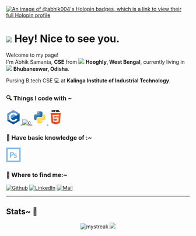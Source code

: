 [![An image of @abhik004's Holopin badges, which is a link to view their full Holopin profile](https://holopin.me/abhik004)](https://holopin.io/@abhik004)
<h1><img src="https://emojis.slackmojis.com/emojis/images/1531849430/4246/blob-sunglasses.gif?1531849430" width="30"/> Hey! Nice to see you.</h1>


<p>Welcome to my page! </br> I'm Abhik Samanta, <b>CSE</b> from <img src="https://cdn-icons-png.flaticon.com/512/3909/3909444.png" width="13"/> <b>Hooghly, West Bengal</b>, currently living in <img src="https://cdn-icons-png.flaticon.com/512/3909/3909444.png" width="13"/> <b>Bhubaneswar, Odisha</b>.</p>
<p>Pursing B.tech CSE 💻 at <b>Kalinga Institute of Industrial Technology</b>. </p>

<h3>🔍 Things I code with ~</h3>

<p align="left"> <a href="https://www.cprogramming.com/" target="_blank" rel="noreferrer"> <img src="https://raw.githubusercontent.com/devicons/devicon/master/icons/c/c-original.svg" alt="c" width="40" height="40"/> </a> <a href="https://www.cprogramming.com/" target="_blank" rel="noreferrer"> <img src="https://raw.githubusercontent.com/jmnote/z-icons/master/svg/cpp.svg" alt="c" width="40" height="40"/> </a> <a href="https://www.python.org" target="_blank" rel="noreferrer"> <img src="https://raw.githubusercontent.com/devicons/devicon/master/icons/python/python-original.svg" alt="python" width="40" height="40"/> </a>  <a href="https://www.w3.org/html/" target="_blank" rel="noreferrer"> <img src="https://raw.githubusercontent.com/devicons/devicon/master/icons/html5/html5-original-wordmark.svg" alt="html5" width="40" height="40"/> </a>   </p>

<p><h3>📜 Have basic knowledge of :~ </h3></p>  <p><a href="https://www.photoshop.com/en" target="_blank" rel="noreferrer"> <img src="https://raw.githubusercontent.com/devicons/devicon/master/icons/photoshop/photoshop-line.svg" alt="photoshop" width="40" height="40"/> </a> </p>



<h3>🧐 Where to find me:~ </h3>

<p><a href="https://github.com/Abhik004" target="_blank"><img alt="Github" src="https://img.shields.io/badge/GitHub-%2312100E.svg?&style=for-the-badge&logo=Github&logoColor=white" /></a> </a> <a href="https://www.linkedin.com/in/abhik-samanta2004/" target="_blank"><img alt="LinkedIn" src="https://img.shields.io/badge/linkedin-%230077B5.svg?&style=for-the-badge&logo=linkedin&logoColor=white" /></a> <a href="abhiksamanta004@gmail.com" target="_blank"><img alt="Mail" src="https://img.shields.io/badge/Gmail-%2312100E.svg?&style=for-the-badge&logo=Gmail&logoColor=white" /></a>

------------
<h2>Stats~ 👀</h2>

<div>
  <p align="center">
   

   <img src="https://github-readme-streak-stats.herokuapp.com/?user=Abhik004&theme=tokyonight" alt="mystreak" >
   <img src="https://github-readme-stats.vercel.app/api?username=abhik004&show_icons=true&theme=tokyonight" >

 
  </p>
</div>
